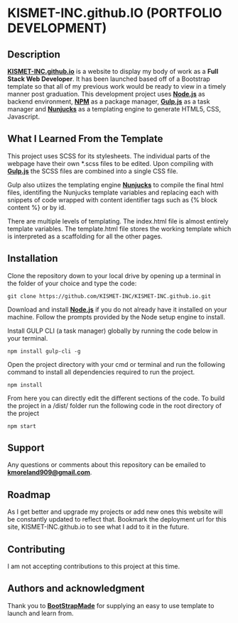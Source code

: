 # KISMET-INC.github.IO (PORTFOLIO DEVELOPMENT)


## Description
**[KISMET-INC.github.io](https://kismet-inc.github.io/index.html)** is a website to display my body of work as a **Full Stack Web Developer**. It has been launched based off of a Bootstrap template so that all of my previous work would be ready to view in a timely manner post graduation. This development project uses **[Node.js](https://nodejs.org/en/)** as backend environment,  **[NPM](https://www.npmjs.com/)** as a package manager, **[Gulp.js](https://gulpjs.com/)** as a task manager and **[Nunjucks](https://mozilla.github.io/nunjucks/)** as a templating engine to generate HTML5, CSS, Javascript. 


## What I Learned From the Template
This project uses SCSS  for its stylesheets. The individual parts of the webpage have their own *.scss files to be edited. Upon compiling with **[Gulp.js](https://gulpjs.com/)** the SCSS files are combined into a single CSS file. 

Gulp also utiizes the templating engine **[Nunjucks](https://mozilla.github.io/nunjucks/)** to compile the final html files, identifing the Nunjucks template variables and replacing each with snippets of code wrapped with content identifier tags such as {% block content %} or by id. 

There are multiple levels of templating. The index.html file is almost entirely template variables. The template.html file stores the working template which is interpreted as a scaffolding for all the other pages. 


## Installation

   Clone the repository down to your local drive by opening up a terminal in the folder of your choice and type the code: 
   

    git clone https://github.com/KISMET-INC/KISMET-INC.github.io.git

Download and install **[Node.js](https://nodejs.org/en/)** if you do not already have it installed on your machine. Follow the prompts provided by the Node setup engine to install. 

Install GULP CLI (a task manager) globally by running the code below in your terminal.

    npm install gulp-cli -g

Open the project directory with your cmd or terminal and run the following command to install all dependencies required to run the project.
   
    npm install

   From here you can directly edit the different sections of the code.
   To build the project in a /dist/ folder run the following code in the root directory of the project

    npm start




## Support
Any questions or comments about this repository can be emailed to **kmoreland909@gmail.com**.

## Roadmap
As I get better and upgrade my projects or add new ones this website will be constantly updated to reflect that. Bookmark the deployment url for this site, KISMET-INC.github.io to see what I add to it in the future.

## Contributing
I am not accepting contributions to this project at this time.

## Authors and acknowledgment
Thank you to **[BootStrapMade](https://bootstrapmade.com/)** for supplying an easy to use template to launch and learn from.